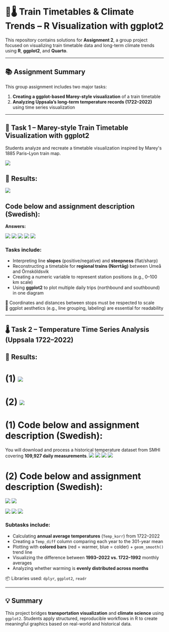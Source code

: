 # 🚆🌡️ Train Timetables & Climate Trends – R Visualization with ggplot2

This repository contains solutions for **Assignment 2**, a group project focused on visualizing train timetable data and long-term climate trends using **R**, **ggplot2**, and **Quarto**.

---

## 📚 Assignment Summary

This group assignment includes two major tasks:

1. **Creating a ggplot-based Marey-style visualization** of a train timetable
2. **Analyzing Uppsala’s long-term temperature records (1722–2022)** using time series visualization

---

## 🚄 Task 1 – Marey-style Train Timetable Visualization with ggplot2

Students analyze and recreate a timetable visualization inspired by Marey's 1885 Paris–Lyon train map.

![](https://i.imgur.com/1q8InSB.jpeg)

## 📝 Results:

![](https://i.imgur.com/fPK2fAK.png)

## Code below and assignment description (Swedish):

**Answers:**

![](https://i.imgur.com/OBY6I9N.png)
![](https://i.imgur.com/OBY6I9N.png)
![](https://i.imgur.com/mJMRgz5.png)
![](https://i.imgur.com/BLi9iOK.png)
![](https://i.imgur.com/fPK2fAK.png)

### Tasks include:

- Interpreting line **slopes** (positive/negative) and **steepness** (flat/sharp)
- Reconstructing a timetable for **regional trains (Norrtåg)** between Umeå and Örnsköldsvik
- Creating a numeric variable to represent station positions (e.g., 0–100 km scale)
- Using **ggplot2** to plot multiple daily trips (northbound and southbound) in one diagram

🧭 Coordinates and distances between stops must be respected to scale  
🎨 ggplot aesthetics (e.g., line grouping, labeling) are essential for readability

---

## 🌡️ Task 2 – Temperature Time Series Analysis (Uppsala 1722–2022)

## 📝 Results:

# (1) ![](https://i.imgur.com/a5R4BxP.png)
# (2) ![](https://i.imgur.com/u9R6F1C.png)

# (1) Code below and assignment description (Swedish): 

You will download and process a historical temperature dataset from SMHI covering **109,927 daily measurements**.
![](https://i.imgur.com/4vfjSjX.png)
![](https://i.imgur.com/R6sTPY8.png)
![](https://i.imgur.com/Cwf77GV.png)
![](https://i.imgur.com/Zi9qk5j.png)

# (2) Code below and assignment description (Swedish): 
![](https://i.imgur.com/B8fg8ou.png)
![](https://i.imgur.com/sIJ2n4c.png)

![](https://i.imgur.com/3b7V7dx.png)
![](https://i.imgur.com/SqoeAex.png)
![](https://i.imgur.com/TfFtw5J.png)


### Subtasks include:

- Calculating **annual average temperatures** (`Temp_korr`) from 1722–2022
- Creating a `Temp_diff` column comparing each year to the 301-year mean
- Plotting with **colored bars** (red = warmer, blue = colder) + `geom_smooth()` trend line
- Visualizing the difference between **1993–2022 vs. 1722–1992** monthly averages
- Analyzing whether warming is **evenly distributed across months**

📦 Libraries used: `dplyr`, `ggplot2`, `readr`

---

## 💡 Summary

This project bridges **transportation visualization** and **climate science** using `ggplot2`. Students apply structured, reproducible workflows in R to create meaningful graphics based on real-world and historical data.
